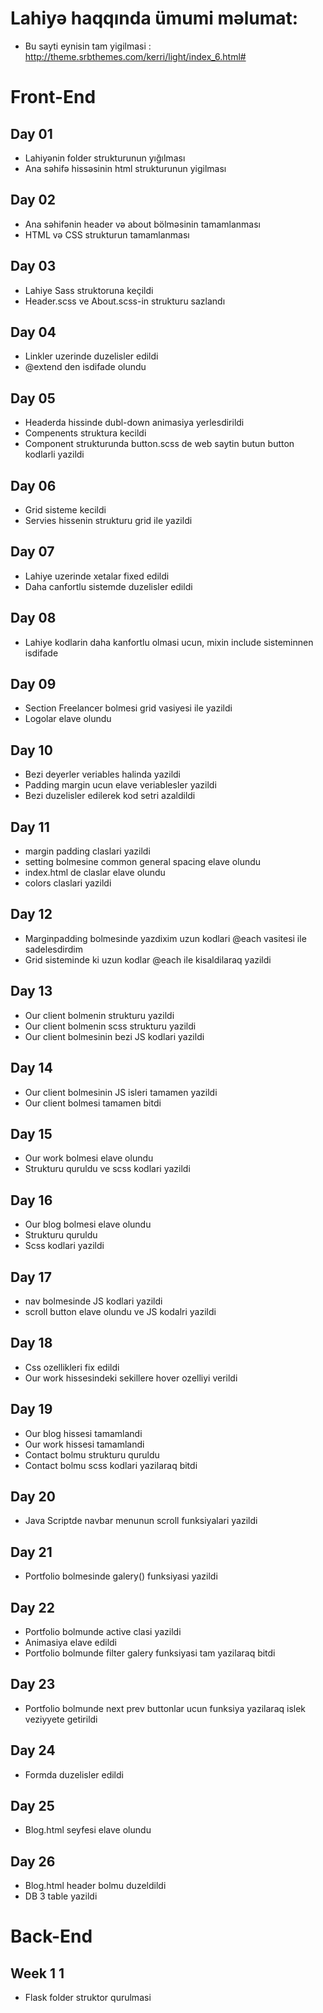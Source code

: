 # Lahiyə haqqında ümumi məlumat:
 - Bu sayti eynisin tam yigilmasi : http://theme.srbthemes.com/kerri/light/index_6.html#

# Front-End
## Day 01
- Lahiyənin folder strukturunun yığılması
- Ana səhifə hissəsinin html strukturunun yigilması

## Day 02
- Ana səhifənin header və about bölməsinin tamamlanması
- HTML və CSS strukturun tamamlanması

## Day 03
- Lahiye Sass struktoruna keçildi
- Header.scss ve About.scss-in strukturu sazlandı

## Day 04
- Linkler uzerinde duzelisler edildi
- @extend den isdifade olundu

## Day 05
- Headerda hissinde dubl-down animasiya yerlesdirildi
- Compenents struktura kecildi
- Component strukturunda button.scss de web saytin butun button kodlarli yazildi

## Day 06
- Grid sisteme kecildi
- Servies hissenin strukturu grid ile yazildi

## Day 07
- Lahiye uzerinde xetalar fixed edildi
- Daha canfortlu sistemde duzelisler edildi

## Day 08
- Lahiye kodlarin daha kanfortlu olmasi ucun, mixin include sisteminnen isdifade

## Day 09
- Section Freelancer bolmesi grid vasiyesi ile yazildi
- Logolar elave olundu

## Day 10
- Bezi deyerler veriables halinda yazildi
- Padding margin ucun elave veriablesler yazildi
- Bezi duzelisler edilerek kod setri azaldildi

## Day 11
- margin padding claslari yazildi
- setting bolmesine common general spacing elave olundu
- index.html de claslar elave olundu
- colors claslari yazildi

## Day 12
- Marginpadding bolmesinde yazdixim uzun kodlari @each vasitesi ile sadelesdirdim
- Grid sisteminde ki uzun kodlar @each ile kisaldilaraq yazildi

## Day 13
- Our client bolmenin strukturu  yazildi
- Our client bolmenin scss strukturu  yazildi
- Our client bolmesinin bezi  JS kodlari yazildi

## Day 14
- Our client bolmesinin JS isleri tamamen yazildi
- Our client bolmesi tamamen bitdi

## Day 15
- Our work bolmesi elave olundu
- Strukturu quruldu ve scss kodlari yazildi

## Day 16
- Our blog bolmesi elave olundu
- Strukturu quruldu
- Scss kodlari yazildi

## Day 17
- nav bolmesinde JS kodlari yazildi
- scroll button elave olundu ve JS kodalri yazildi

## Day 18
- Css ozellikleri fix edildi
- Our work hissesindeki sekillere hover ozelliyi verildi

## Day 19
- Our blog hissesi tamamlandi
- Our work hissesi tamamlandi
- Contact bolmu strukturu quruldu
- Contact bolmu scss kodlari yazilaraq bitdi

## Day 20
- Java Scriptde navbar menunun scroll funksiyalari yazildi

## Day 21
- Portfolio bolmesinde galery() funksiyasi yazildi

## Day 22
- Portfolio bolmunde active clasi yazildi
- Animasiya elave edildi
- Portfolio bolmunde filter galery funksiyasi tam yazilaraq bitdi

## Day 23
- Portfolio bolmunde next prev buttonlar ucun funksiya yazilaraq islek veziyyete getirildi

## Day 24
- Formda duzelisler edildi

## Day 25
- Blog.html seyfesi elave olundu

## Day 26
- Blog.html header bolmu duzeldildi
- DB 3 table yazildi

# Back-End
## Week 1 1
- Flask folder struktor qurulmasi